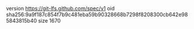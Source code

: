 version https://git-lfs.github.com/spec/v1
oid sha256:9a9f187c854f7b9c481eba59b90328668b7298f8208300cb642e985843815b40
size 1670
